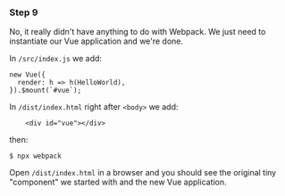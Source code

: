### Step 9

No, it really didn't have anything to do with Webpack. We just need to instantiate our Vue application and we're done.

In `/src/index.js` we add:
```
new Vue({
  render: h => h(HelloWorld),
}).$mount(`#vue`);
```

In `/dist/index.html` right after `<body>` we add:
```
    <div id="vue"></div>
```

then:
```
$ npx webpack
```
Open `/dist/index.html` in a browser and you should see the original tiny "component" we started with and the new Vue application.


